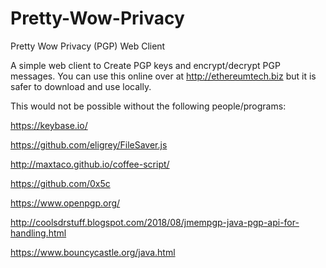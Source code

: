 # Pretty-Wow-Privacy
Pretty Wow Privacy (PGP) Web Client

A simple web client to Create PGP keys and encrypt/decrypt PGP messages. You can use this online over at http://ethereumtech.biz but it is safer to download and use locally.

This would not be possible without the following people/programs:

https://keybase.io/

https://github.com/eligrey/FileSaver.js

http://maxtaco.github.io/coffee-script/

https://github.com/0x5c

https://www.openpgp.org/

http://coolsdrstuff.blogspot.com/2018/08/jmempgp-java-pgp-api-for-handling.html

https://www.bouncycastle.org/java.html
